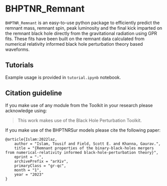 # BHPTNR_Remnant

```BHPTNR_Remnant``` is an easy-to-use python package to efficiently predict the remnant mass, remnant spin, peak luminosity and the final kick imparted on the remnant black hole directly from the gravitational radiation using GPR fits. These fits have been built on the remnant data calculated from numerical relativity informed black hole perturbation theory based waveforms. 

## Tutorials

Example usage is provided in ```tutorial.ipynb``` notebook.


## Citation guideline

If you make use of any module from the Toolkit in your research please acknowledge using:

> This work makes use of the Black Hole Perturbation Toolkit.

If you make use of the BHPTNRSur models please cite the following paper:

```
@article{Islam:2022laz,
    author = "Islam, Tousif and Field, Scott E. and Khanna, Gaurav.",
    title = "{Remnant properties of the binary-black-holes mergers from numerical-relativity informed black-hole-perturbation theory}",
    eprint = "-",
    archivePrefix = "arXiv",
    primaryClass = "gr-qc",
    month = "1",
    year = "2023"
}
```
